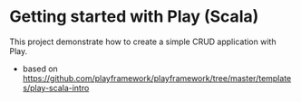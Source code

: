 # Getting started with Play (Scala)

This project demonstrate how to create a simple CRUD application with Play.




* based on https://github.com/playframework/playframework/tree/master/templates/play-scala-intro

